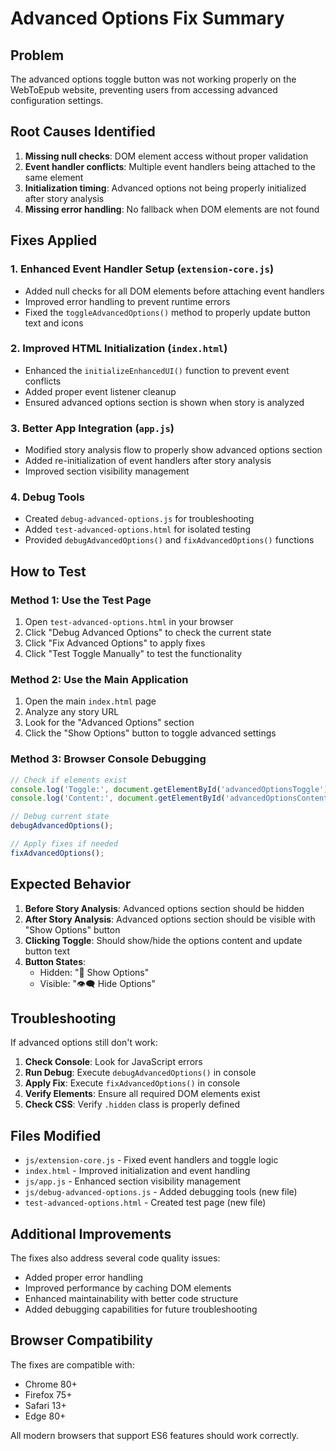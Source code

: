 # Advanced Options Fix Summary

## Problem
The advanced options toggle button was not working properly on the WebToEpub website, preventing users from accessing advanced configuration settings.

## Root Causes Identified

1. **Missing null checks**: DOM element access without proper validation
2. **Event handler conflicts**: Multiple event handlers being attached to the same element
3. **Initialization timing**: Advanced options not being properly initialized after story analysis
4. **Missing error handling**: No fallback when DOM elements are not found

## Fixes Applied

### 1. Enhanced Event Handler Setup (`extension-core.js`)
- Added null checks for all DOM elements before attaching event handlers
- Improved error handling to prevent runtime errors
- Fixed the `toggleAdvancedOptions()` method to properly update button text and icons

### 2. Improved HTML Initialization (`index.html`)
- Enhanced the `initializeEnhancedUI()` function to prevent event conflicts
- Added proper event listener cleanup
- Ensured advanced options section is shown when story is analyzed

### 3. Better App Integration (`app.js`)
- Modified story analysis flow to properly show advanced options section
- Added re-initialization of event handlers after story analysis
- Improved section visibility management

### 4. Debug Tools
- Created `debug-advanced-options.js` for troubleshooting
- Added `test-advanced-options.html` for isolated testing
- Provided `debugAdvancedOptions()` and `fixAdvancedOptions()` functions

## How to Test

### Method 1: Use the Test Page
1. Open `test-advanced-options.html` in your browser
2. Click "Debug Advanced Options" to check the current state
3. Click "Fix Advanced Options" to apply fixes
4. Click "Test Toggle Manually" to test the functionality

### Method 2: Use the Main Application
1. Open the main `index.html` page
2. Analyze any story URL
3. Look for the "Advanced Options" section
4. Click the "Show Options" button to toggle advanced settings

### Method 3: Browser Console Debugging
```javascript
// Check if elements exist
console.log('Toggle:', document.getElementById('advancedOptionsToggle'));
console.log('Content:', document.getElementById('advancedOptionsContent'));

// Debug current state
debugAdvancedOptions();

// Apply fixes if needed
fixAdvancedOptions();
```

## Expected Behavior

1. **Before Story Analysis**: Advanced options section should be hidden
2. **After Story Analysis**: Advanced options section should be visible with "Show Options" button
3. **Clicking Toggle**: Should show/hide the options content and update button text
4. **Button States**:
   - Hidden: "🔧 Show Options"
   - Visible: "👁️‍🗨️ Hide Options"

## Troubleshooting

If advanced options still don't work:

1. **Check Console**: Look for JavaScript errors
2. **Run Debug**: Execute `debugAdvancedOptions()` in console
3. **Apply Fix**: Execute `fixAdvancedOptions()` in console
4. **Verify Elements**: Ensure all required DOM elements exist
5. **Check CSS**: Verify `.hidden` class is properly defined

## Files Modified

- `js/extension-core.js` - Fixed event handlers and toggle logic
- `index.html` - Improved initialization and event handling
- `js/app.js` - Enhanced section visibility management
- `js/debug-advanced-options.js` - Added debugging tools (new file)
- `test-advanced-options.html` - Created test page (new file)

## Additional Improvements

The fixes also address several code quality issues:
- Added proper error handling
- Improved performance by caching DOM elements
- Enhanced maintainability with better code structure
- Added debugging capabilities for future troubleshooting

## Browser Compatibility

The fixes are compatible with:
- Chrome 80+
- Firefox 75+
- Safari 13+
- Edge 80+

All modern browsers that support ES6 features should work correctly.